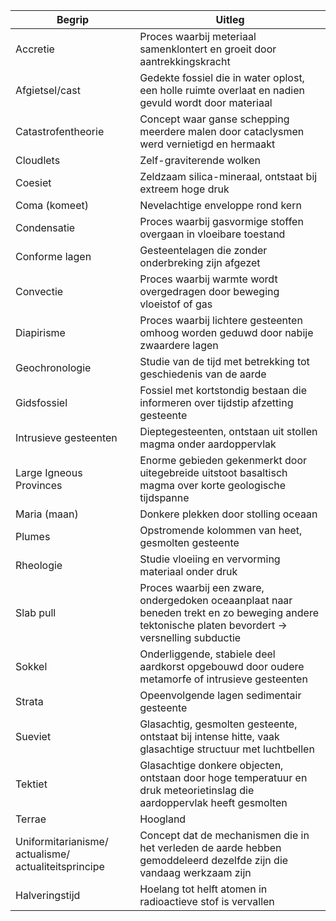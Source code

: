 | Begrip                                               | Uitleg                                                                                                                                            |
| ---------------------------------------------------- | ------------------------------------------------------------------------------------------------------------------------------------------------- |
| Accretie                                             | Proces waarbij meteriaal samenklontert en groeit door aantrekkingskracht                                                                          |
| Afgietsel/cast                                       | Gedekte fossiel die in water oplost, een holle ruimte overlaat en nadien gevuld wordt door materiaal                                              |
| Catastrofentheorie                                   | Concept waar ganse schepping meerdere malen door cataclysmen werd vernietigd en hermaakt                                                          |
| Cloudlets                                            | Zelf-graviterende wolken                                                                                                                          |
| Coesiet                                              | Zeldzaam silica-mineraal, ontstaat bij extreem hoge druk                                                                                          |
| Coma (komeet)                                        | Nevelachtige enveloppe rond kern                                                                                                                  |
| Condensatie                                          | Proces waarbij gasvormige stoffen overgaan in vloeibare toestand                                                                                  |
| Conforme lagen                                       | Gesteentelagen die zonder onderbreking zijn afgezet                                                                                               |
| Convectie                                            | Proces waarbij warmte wordt overgedragen door beweging vloeistof of gas                                                                           |
| Diapirisme<br>                                       | Proces waarbij lichtere gesteenten omhoog worden geduwd door nabije zwaardere lagen                                                               |
| Geochronologie                                       | Studie van de tijd met betrekking tot geschiedenis van de aarde                                                                                   |
| Gidsfossiel                                          | Fossiel met kortstondig bestaan die informeren over tijdstip afzetting gesteente                                                                  |
| Intrusieve gesteenten                                | Dieptegesteenten, ontstaan uit stollen magma onder aardoppervlak                                                                                  |
| Large Igneous Provinces                              | Enorme gebieden gekenmerkt door uitegebreide uitstoot basaltisch magma over korte geologische tijdspanne                                          |
| Maria (maan)                                         | Donkere plekken door stolling oceaan                                                                                                              |
| Plumes                                               | Opstromende kolommen van heet, gesmolten gesteente                                                                                                |
| Rheologie                                            | Studie vloeiing en vervorming materiaal onder druk                                                                                                |
| Slab pull                                            | Proces waarbij een zware, ondergedoken oceaanplaat naar beneden trekt en zo beweging andere tektonische platen bevordert -> versnelling subductie |
| Sokkel                                               | Onderliggende, stabiele deel aardkorst opgebouwd door oudere metamorfe of intrusieve gesteenten                                                   |
| Strata                                               | Opeenvolgende lagen sedimentair gesteente                                                                                                         |
| Sueviet                                              | Glasachtig, gesmolten gesteente, ontstaat bij intense hitte, vaak glasachtige structuur met luchtbellen                                           |
| Tektiet                                              | Glasachtige donkere objecten, ontstaan door hoge temperatuur en druk meteorietinslag die aardoppervlak heeft gesmolten                            |
| Terrae                                               | Hoogland                                                                                                                                          |
| Uniformitarianisme/ actualisme/ actualiteitsprincipe | Concept dat de mechanismen die in het verleden de aarde hebben gemoddeleerd dezelfde zijn die vandaag werkzaam zijn                               |
| Halveringstijd                                       | Hoelang tot helft atomen in radioactieve stof is vervallen                                                                                        |
